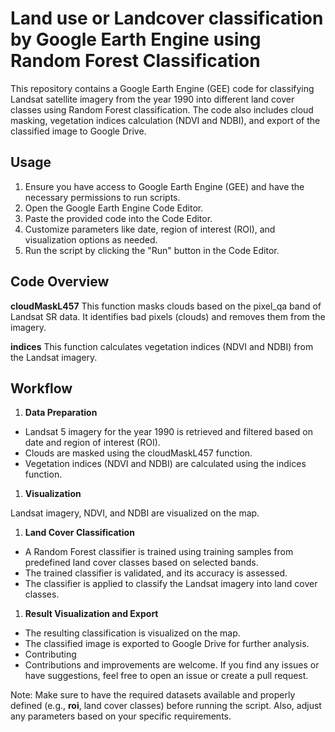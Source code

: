 # Land use or Landcover classification by Google Earth Engine using Random Forest Classification
This repository contains a Google Earth Engine (GEE) code for classifying Landsat satellite imagery from the year 1990 into different land cover classes using Random Forest classification. The code also includes cloud masking, vegetation indices calculation (NDVI and NDBI), and export of the classified image to Google Drive.

## Usage
1. Ensure you have access to Google Earth Engine (GEE) and have the necessary permissions to run scripts.
1. Open the Google Earth Engine Code Editor.
1. Paste the provided code into the Code Editor.
1. Customize parameters like date, region of interest (ROI), and visualization options as needed.
1. Run the script by clicking the "Run" button in the Code Editor.
## Code Overview
**cloudMaskL457**
This function masks clouds based on the pixel_qa band of Landsat SR data. It identifies bad pixels (clouds) and removes them from the imagery.

**indices**
This function calculates vegetation indices (NDVI and NDBI) from the Landsat imagery.

## Workflow
1. **Data Preparation**

- Landsat 5 imagery for the year 1990 is retrieved and filtered based on date and region of interest (ROI).
- Clouds are masked using the cloudMaskL457 function.
- Vegetation indices (NDVI and NDBI) are calculated using the indices function.
1. **Visualization**

Landsat imagery, NDVI, and NDBI are visualized on the map.
1. **Land Cover Classification**

- A Random Forest classifier is trained using training samples from predefined land cover classes based on selected bands.
- The trained classifier is validated, and its accuracy is assessed.
- The classifier is applied to classify the Landsat imagery into land cover classes.
1. **Result Visualization and Export**

- The resulting classification is visualized on the map.
- The classified image is exported to Google Drive for further analysis.
- Contributing
- Contributions and improvements are welcome. If you find any issues or have suggestions, feel free to open an issue or create a pull   request.

Note: Make sure to have the required datasets available and properly defined (e.g., **roi**, land cover classes) before running the script. Also, adjust any parameters based on your specific requirements.
